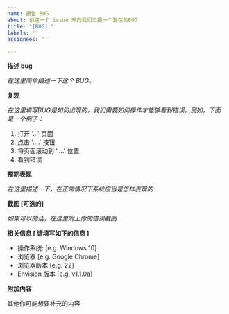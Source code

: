 ```yaml
---
name: 报告 BUG
about: 创建一个 issue 来向我们汇报一个潜在的BUG
title: "[BUG] "
labels: ''
assignees: ''

---
```


**描述 bug**

*在这里简单描述一下这个 BUG。*

**复现**

*在这里填写BUG是如何出现的，我们需要如何操作才能够看到错误。例如，下面是一个例子：*
1. 打开 '...' 页面
2. 点击 '....' 按钮
3. 将页面滚动到 '....' 位置
4. 看到错误

**预期表现**

*在这里描述一下，在正常情况下系统应当是怎样表现的*

**截图 [可选的]**

*如果可以的话，在这里附上你的错误截图*

**相关信息 [ 请填写如下的信息 ]**

 - 操作系统: [e.g. Windows 10]
 - 浏览器 [e.g. Google Chrome]
 - 浏览器版本 [e.g. 22]
 - Envision 版本 [e.g. v1.1.0a]

**附加内容**

其他你可能想要补充的内容
